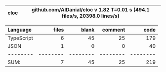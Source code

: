 
cloc|github.com/AlDanial/cloc v 1.82  T=0.01 s (494.1 files/s, 20398.0 lines/s)
--- | ---

Language|files|blank|comment|code
:-------|-------:|-------:|-------:|-------:
TypeScript|6|45|25|179
JSON|1|0|0|40
--------|--------|--------|--------|--------
SUM:|7|45|25|219
